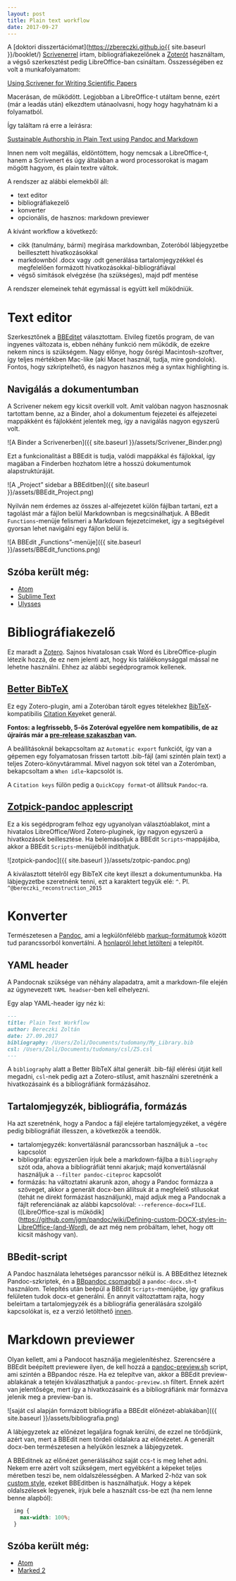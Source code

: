 ```yaml
---
layout: post
title: Plain text workflow
date: 2017-09-27
---
```

A [doktori disszertációmat](https://zbereczki.github.io{{ site.baseurl }}/booklet/) [Scrivenerrel](https://www.literatureandlatte.com/scrivener.php) írtam, bibliográfiakezelőnek a [Zoterót](https://www.zotero.org) használtam, a végső szerkesztést pedig LibreOffice-ban csináltam. Összességében ez volt a munkafolyamatom:

[Using Scrivener for Writing Scientific Papers](https://danielvreeman.com/using-scrivener-for-writing-scientific-papers/)

Macerásan, de működött. Legjobban a LibreOffice-t utáltam benne, ezért (már a leadás után) elkezdtem utánaolvasni, hogy hogy hagyhatnám ki a folyamatból.

Így találtam rá erre a leírásra:

[Sustainable Authorship in Plain Text using Pandoc and Markdown](https://programminghistorian.org/lessons/sustainable-authorship-in-plain-text-using-pandoc-and-markdown)

Innen nem volt megállás, eldöntöttem, hogy nemcsak a LibreOffice-t, hanem a Scrivenert és úgy általában a word processorokat is magam mögött hagyom, és plain textre váltok.

A rendszer az alábbi elemekből áll:

- text editor
- bibliográfiakezelő
- konverter
- opcionális, de hasznos: markdown previewer

A kívánt workflow a következő:

- cikk (tanulmány, bármi) megírása markdownban, Zoteróból lábjegyzetbe beillesztett hivatkozásokkal
- markdownból .docx vagy .odt generálása tartalomjegyzékkel és megfelelően formázott hivatkozásokkal-bibliográfiával
- végső simítások elvégzése (ha szükséges), majd pdf mentése

A rendszer elemeinek tehát egymással is együtt kell működniük.

# Text editor

Szerkesztőnek a [BBEditet](https://www.barebones.com/products/bbedit/) választottam. Elvileg fizetős program, de van ingyenes változata is, ebben néhány funkció nem működik, de ezekre nekem nincs is szükségem. Nagy előnye, hogy ősrégi Macintosh-szoftver, így teljes mértékben Mac-like (aki Macet használ, tudja, mire gondolok). Fontos, hogy szkriptelhető, és nagyon hasznos még a syntax highlighting is.

## Navigálás a dokumentumban

A Scrivener nekem egy kicsit overkill volt. Amit valóban nagyon hasznosnak tartottam benne, az a Binder, ahol a dokumentum fejezetei és alfejezetei mappákként és fájlokként jelentek meg, így a navigálás nagyon egyszerű volt.

![A Binder a Scrivenerben]({{ site.baseurl }}/assets/Scrivener_Binder.png)

Ezt a funkcionalitást a BBEdit is tudja, valódi mappákkal és fájlokkal, így magában a Finderben hozhatom létre a hosszú dokumentumok alapstruktúráját.

![A „Project” sidebar a BBEditben]({{ site.baseurl }}/assets/BBEdit_Project.png)

Nyilván nem érdemes az összes al-alfejezetet külön fájlban tartani, ezt a tagolást már a fájlon belül Markdownban is megcsinálhatjuk. A BBedit `Functions`-menüje felismeri a Markdown fejezetcímeket, így a segítségével gyorsan lehet navigálni egy fájlon belül is.

![A BBEdit „Functions”-menüje]({{ site.baseurl }}/assets/BBEdit_functions.png)

## Szóba került még:

- [Atom](https://atom.io)
- [Sublime Text](https://www.sublimetext.com)
- [Ulysses](https://ulyssesapp.com)

# Bibliográfiakezelő

Ez maradt a [Zotero](https://www.zotero.org). Sajnos hivatalosan csak Word és LibreOffice-plugin létezik hozzá, de ez nem jelenti azt, hogy kis találékonysággal mással ne lehetne használni. Ehhez az alábbi segédprogramok kellenek.

## [Better BibTeX](https://github.com/retorquere/zotero-better-bibtex)

Ez egy Zotero-plugin, ami a Zoteróban tárolt egyes tételekhez [BibTeX](https://en.wikipedia.org/wiki/BibTeX)-kompatibilis [Citation Key](https://github.com/retorquere/zotero-better-bibtex/wiki/Citation-Keys)eket generál.

**Fontos: a legfrissebb, 5-ös Zoteróval egyelőre nem kompatibilis, de az újraírás már a [pre-release szakaszban](https://github.com/retorquere/zotero-better-bibtex/issues/555) van.**

A beállításoknál bekapcsoltam az `Automatic export` funkciót, így van a gépemen egy folyamatosan frissen tartott .bib-fájl (ami szintén plain text) a teljes Zotero-könyvtárammal. Mivel nagyon sok tétel van a Zoterómban, bekapcsoltam a `When idle`-kapcsolót is.

A `Citation keys` fülön pedig a `QuickCopy format`-ot állítsuk `Pandoc`-ra.

## [Zotpick-pandoc applescript](https://github.com/davepwsmith/zotpick-applescript)

Ez a kis segédprogram felhoz egy ugyanolyan választóablakot, mint a hivatalos LibreOffice/Word Zotero-pluginek, így nagyon egyszerű a hivatkozások beillesztése. Ha belemásoljuk a BBEdit `Scripts`-mappájába, akkor a BBEdit `Scripts`-menüjéből indíthatjuk.

![zotpick-pandoc]({{ site.baseurl }}/assets/zotpic-pandoc.png)

A kiválasztott tételről egy BibTeX cite keyt illeszt a dokumentumunkba. Ha lábjegyzetbe szeretnénk tenni, ezt a karaktert tegyük elé: `^`. Pl. `^@bereczki_reconstruction_2015`

# Konverter

Természetesen a [Pandoc](http://pandoc.org), ami a legkülönfélébb [markup-formátumok](http://pandoc.org/diagram.jpg) között tud parancssorból konvertálni. A [honlapról lehet letölteni](http://pandoc.org/installing.html) a telepítőt.

## YAML header

A Pandocnak szüksége van néhány alapadatra, amit a markdown-file elején az úgynevezett `YAML headser`-ben kell elhelyezni.

Egy alap YAML-header így néz ki:

````markdown
---
title: Plain Text Workflow
author: Bereczki Zoltán
date: 27.09.2017
bibliography: /Users/Zoli/Documents/tudomany/My_Library.bib
csl: /Users/Zoli/Documents/tudomany/csl/Z5.csl
---
````

A `bibliography` alatt a Better BibTeX által generált .bib-fájl elérési útját kell megadni, `csl`-nek pedig azt a Zotero-stílust, amit használni szeretnénk a hivatkozásaink és a bibliográfiánk formázásához.

## Tartalomjegyzék, bibliográfia, formázás

Ha azt szeretnénk, hogy a Pandoc a fájl elejére tartalomjegyzéket, a végére pedig bibliográfiát illesszen, a következők a teendők.

- tartalomjegyzék: konvertálásnál parancssorban használjuk a `—toc` kapcsolót
- bibliográfia: egyszerűen írjuk bele a markdown-fájlba a `Bibliography` szót oda, ahova a bibliográfiát tenni akarjuk; majd konvertálásnál használjuk a `--filter pandoc-citeproc` kapcsolót
- formázás: ha változtatni akarunk azon, ahogy a Pandoc formázza a szöveget, akkor a generált docx-ben állítsuk át a megfelelő stílusokat (tehát ne direkt formázást használjunk), majd adjuk meg a Pandocnak a fájlt referenciának az alábbi kapcsolóval: `--reference-docx=FILE`. ([LibreOffice-szal is működik](https://github.com/jgm/pandoc/wiki/Defining-custom-DOCX-styles-in-LibreOffice-(and-Word), de azt még nem próbáltam, lehet, hogy ott kicsit máshogy van).

## BBedit-script

A Pandoc használata lehetséges parancssor nélkül is. A BBEdithez léteznek Pandoc-szkriptek, én a [BBpandoc csomagból](https://github.com/jrgcmu/BBpandoc) a `pandoc-docx.sh`-t használom. Telepítés után beépül a BBEdit `Scripts`-menüjébe, így grafikus felületen tudok docx-et generálni. Én annyit változtattam rajta, hogy beleírtam a tartalomjegyzék és a bibliográfia generálására szolgáló kapcsolókat is, ez a verzió letölthető [innen](https://github.com/zBereczki/BBpandoc/blob/master/pandoc-docx.sh).

# Markdown previewer

Olyan kellett, ami a Pandocot használja megjelenítéshez. Szerencsére a BBEdit beépített previewere ilyen, de kell hozzá a [pandoc-preview.sh](https://github.com/jrgcmu/BBpandoc/blob/master/pandoc-preview.sh) script, ami szintén a BBpandoc része. Ha ez telepítve van, akkor a BBEdit preview-ablakának a tetején kiválaszthatjuk a `pandoc-preview.sh` filtert. Ennek azért van jelentősége, mert így a hivatkozásaink és a bibliográfiánk már formázva jelenik meg a preview-ban is. 

![saját csl alapján formázott bibliográfia a BBEdit előnézet-ablakában]({{ site.baseurl }}/assets/bibliografia.png)

A lábjegyzetek az előnézet legaljára fognak kerülni, de ezzel ne törődjünk, azért van, mert a BBEdit nem tördeli oldalakra az előnézetet. A generált docx-ben természetesen a helyükön lesznek a lábjegyzetek.

A BBEditnek az előnézet generálásához saját ccs-t is meg lehet adni. Nekem erre azért volt szükségem, mert egyébként a képeket teljes méretben teszi be, nem oldalszélességben. A Marked 2-höz van sok [custom style](https://github.com/ttscoff/MarkedCustomStyles), ezeket BBEditben is használhatjuk. Hogy a képek oldalszélesek legyenek, írjuk bele a használt css-be ezt (ha nem lenne benne alapból):

````css
  img {
    max-width: 100%;
  }
````

## Szóba került még:

- [Atom](https://atom.io)
- [Marked 2](http://marked2app.com)

